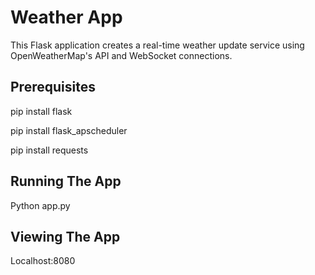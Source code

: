# Weather App
 This Flask application creates a real-time weather update service using OpenWeatherMap's API and WebSocket connections.
## Prerequisites

pip install flask

pip install flask_apscheduler

pip install requests

## Running The App
Python app.py

## Viewing The App
Localhost:8080